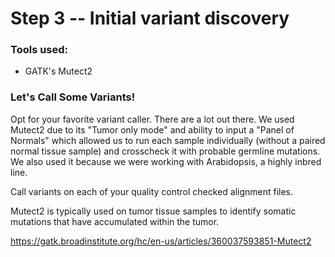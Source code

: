 # Step 3 -- Initial variant discovery

### Tools used:

* GATK's Mutect2

### Let's Call Some Variants!

Opt for your favorite variant caller. There are a lot out there. We used Mutect2 due to its "Tumor only mode" and ability to input a "Panel of Normals" which allowed us to run each sample individually (without a paired normal tissue sample) and crosscheck it with probable germline mutations. We also used it because we were working with Arabidopsis, a highly inbred line.

Call variants on each of your quality control checked alignment files.

Mutect2 is typically used on tumor tissue samples to identify somatic mutations that have accumulated within the tumor.

https://gatk.broadinstitute.org/hc/en-us/articles/360037593851-Mutect2
